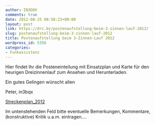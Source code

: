 ```yaml
---
author: IN3DOV
comments: true
date: 2012-08-25 08:58:23+00:00
layout: post
link: https://drc.bz/postenaufstellung-beim-3-zinnen-lauf-2012/
slug: postenaufstellung-beim-3-zinnen-lauf-2012
title: Postenaufstellung beim 3-Zinnen-Lauf 2012
wordpress_id: 5356
categories:
- Funkassistenz
---
```


Hier findet Ihr die Posteneinteilung mit Einsatzplan und Karte für den heurigen Dreizinnenlauf zum Ansehen und Herunterladen.

Ein gutes Gelingen wünscht allen

Peter, in3bqx

[Streckenplan_2012](https://drc.bz/wp-content/uploads/2012/08/Streckenplan_2012.pdf)


Im untenstehenden Feld bitte eventuelle Bemerkungen, Kommentare, (konstruktive) Kritik u.a.m. eintragen....
